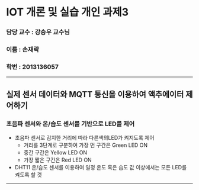 # IOT 개론 및 실습 개인 과제3
### 담당 교수 : 강승우 교수님
### 이름 : 손재락
### 학번 : 2013136057
___
## 실제 센서 데이터와 MQTT 통신을 이용하여 액추에이터 제어하기
 ### 초음파 센서와 온/습도 센서를 기반으로 LED를 제어
  - 초음파 센서로 감지한 거리에 따라 다른색의LED가 켜지도록 제어
    - 거리를 3단계로 구분하여 가장 먼 구간은 Green LED ON
    - 중간 구간은 Yellow LED ON
    - 가장 짧은 구간은 Red LED ON
  - DHT11 온/습도 센서를 이용하여 일정 온도 혹은 습도 값 이상에서는 모든 LED를 켜도록 할 것
___
